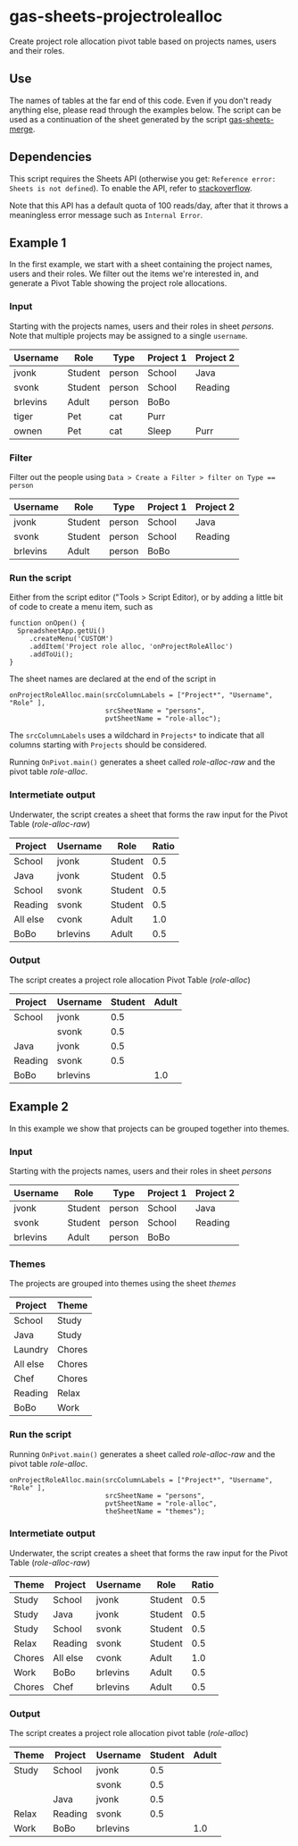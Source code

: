 # gas-sheets-projectrolealloc

Create project role allocation pivot table based on projects names, users and their roles.

## Use

The names of tables at the far end of this code.
Even if you don't ready anything else, please read through the examples below.
The script can be used as a continuation of the sheet generated by the
script [gas-sheets-merge](https://github.com/cvonk/gas-sheets-merge).

## Dependencies

This script requires the Sheets API (otherwise you get: `Reference error: Sheets is not
defined`).  To enable the API, refer to 
[stackoverflow](https://stackoverflow.com/questions/45625971/referenceerror-sheets-is-not-defined).
  
Note that this API has a default quota of 100 reads/day, after that it 
throws a meaningless error message such as `Internal Error`.

## Example 1

In the first example, we start with a sheet containing the project names, users
and their roles.  We filter out the items we're interested in, and generate
a Pivot Table showing the project role allocations.

### Input

  Starting with the projects names, users and their roles in sheet *persons*.
  Note that multiple projects may be assigned to a single `username`.
  
  | Username | Role    | Type      | Project 1 | Project 2 |
  | -------- | ------- | --------- | --------- | --------- |
  | jvonk    | Student | person    | School    | Java      |  
  | svonk    | Student | person    | School    | Reading   |
  | brlevins | Adult   | person    | BoBo      |           |  
  | tiger    | Pet     | cat       | Purr      |           |
  | ownen    | Pet     | cat       | Sleep     | Purr      |

### Filter

  Filter out the people using `Data > Create a Filter > filter on Type == person`

  | Username | Role    | Type      | Project 1 | Project 2 |
  | -------- | ------- | --------- | --------- | --------- |
  | jvonk    | Student | person    | School    | Java      |  
  | svonk    | Student | person    | School    | Reading   |
  | brlevins | Adult   | person    | BoBo      |           |  
  
### Run the script

  Either from the script editor ("Tools > Script Editor), or by adding a
  little bit of code to create a menu item, such as 

    function onOpen() {
      SpreadsheetApp.getUi()
         .createMenu('CUSTOM')
         .addItem('Project role alloc, 'onProjectRoleAlloc')
         .addToUi();
    }

  The sheet names are declared at the end of the script in

    onProjectRoleAlloc.main(srcColumnLabels = ["Project*", "Username", "Role" ],
                            srcSheetName = "persons",
                            pvtSheetName = "role-alloc");

  The `srcColumnLabels` uses a wildchard in `Projects*` to indicate that all
  columns starting with `Projects` should be considered.

  Running `OnPivot.main()` generates a sheet called *role-alloc-raw* and
  the pivot table *role-alloc*.
  
### Intermetiate output

  Underwater, the script creates a sheet that forms the raw input for the Pivot
  Table (*role-alloc-raw*)

  | Project  | Username | Role    | Ratio |
  | -------- | -------- | ------- | ----- |
  | School   | jvonk    | Student | 0.5   | 
  | Java     | jvonk    | Student | 0.5   | 
  | School   | svonk    | Student | 0.5   | 
  | Reading  | svonk    | Student | 0.5   |
  | All else | cvonk    | Adult   | 1.0   |
  | BoBo     | brlevins | Adult   | 0.5   |

### Output

  The script creates a project role allocation Pivot Table (*role-alloc*)

  | Project | Username | Student | Adult |
  | ------- | -------- | ------- | ----- |
  | School  | jvonk    | 0.5     |       |
  |         | svonk    | 0.5     |       |
  | Java    | jvonk    | 0.5     |       |
  | Reading | svonk    | 0.5     |       |
  | BoBo    | brlevins |         | 1.0   |
  
## Example 2

In this example we show that projects can be grouped together into themes.

### Input

  Starting with the projects names, users and their roles in sheet *persons*
  
  | Username | Role    | Type      | Project 1 | Project 2 |
  | -------- | ------- | --------- | --------- | --------- |
  | jvonk    | Student | person    | School    | Java      |  
  | svonk    | Student | person    | School    | Reading   |
  | brlevins | Adult   | person    | BoBo      |           |  

### Themes

  The projects are grouped into themes using the sheet *themes*
  
  | Project  | Theme  |
  | -------- | ------ |
  | School   | Study  |
  | Java     | Study  |
  | Laundry  | Chores | 
  | All else | Chores |
  | Chef     | Chores |
  | Reading  | Relax  |
  | BoBo     | Work   |

### Run the script

  Running `OnPivot.main()` generates a sheet called *role-alloc-raw* and
  the pivot table *role-alloc*.
  
    onProjectRoleAlloc.main(srcColumnLabels = ["Project*", "Username", "Role" ],
                            srcSheetName = "persons",
                            pvtSheetName = "role-alloc",
                            theSheetName = "themes");

### Intermetiate output

  Underwater, the script creates a sheet that forms the raw input for the Pivot
  Table (*role-alloc-raw*)

  | Theme  | Project  | Username | Role    | Ratio |
  | ------ | -------- | -------- | ------- | ----- |
  | Study  | School   | jvonk    | Student | 0.5   | 
  | Study  | Java     | jvonk    | Student | 0.5   | 
  | Study  | School   | svonk    | Student | 0.5   | 
  | Relax  | Reading  | svonk    | Student | 0.5   |
  | Chores | All else | cvonk    | Adult   | 1.0   |
  | Work   | BoBo     | brlevins | Adult   | 0.5   |
  | Chores | Chef     | brlevins | Adult   | 0.5   |

### Output

  The script creates a project role allocation pivot table (*role-alloc*)

  | Theme   | Project | Username | Student | Adult |
  | ------- | ------- | -------- | ------- | ----- |
  | Study   | School  | jvonk    | 0.5     |       |
  |         |         | svonk    | 0.5     |       |
  |         | Java    | jvonk    | 0.5     |       |
  | Relax   | Reading | svonk    | 0.5     |       |
  | Work    | BoBo    | brlevins |         | 1.0   |
